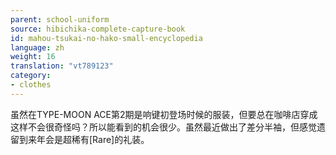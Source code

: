 ```yaml
---
parent: school-uniform
source: hibichika-complete-capture-book
id: mahou-tsukai-no-hako-small-encyclopedia
language: zh
weight: 16
translation: "vt789123"
category:
- clothes
---
```


虽然在TYPE-MOON ACE第2期是响键初登场时候的服装，但要总在咖啡店穿成这样不会很奇怪吗？所以能看到的机会很少。虽然最近做出了差分半袖，但感觉遗留到来年会是超稀有[Rare]的礼装。
